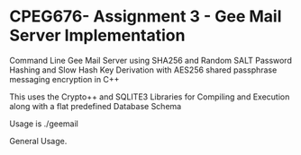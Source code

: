 # CPEG676- Assignment 3 - Gee Mail Server Implementation
Command Line Gee Mail Server using SHA256 and Random SALT Password Hashing and Slow Hash Key Derivation with AES256 shared passphrase messaging encryption in C++

This uses the Crypto++ and SQLITE3 Libraries for Compiling and Execution along with a flat predefined Database Schema

Usage is ./geemail

General Usage.
